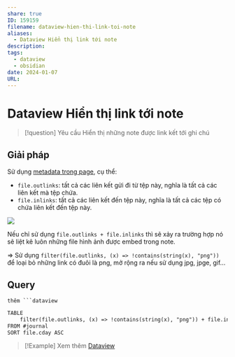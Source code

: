 ```yaml
---
share: true
ID: 159159
filename: dataview-hien-thi-link-toi-note
aliases:
  - Dataview Hiển thị link tới note
description: 
tags:
  - dataview
  - obsidian
date: 2024-01-07
URL: 
---
```


# Dataview Hiển thị link tới note

> [!question] Yêu cầu
> Hiển thị những note được link kết tới ghi chú

## Giải pháp

Sử dụng [metadata trong page](https://blacksmithgu.github.io/obsidian-dataview/annotation/metadata-pages/#implicit-fields), cụ thể:

- `file.outlinks`: tất cả các liên kết gửi đi từ tệp này, nghĩa là tất cả các liên kết mà tệp chứa.
- `file.inlinks`: tất cả các liên kết đến tệp này, nghĩa là tất cả các tệp có chứa liên kết đến tệp này.

![](https://i.imgur.com/d4U3t3d.png)


Nếu chỉ sử dụng `file.outlinks + file.inlinks` thì sẽ xảy ra trường hợp nó sẽ liệt kê luôn những file hình ảnh được embed trong note.

=> Sử dụng `filter(file.outlinks, (x) => !contains(string(x), "png"))` để loại bỏ những link có đuôi là png, mở rộng ra nếu sử dụng jpg, jpge, gif...

## Query
`thêm ```dataview`

```md
TABLE
	filter(file.outlinks, (x) => !contains(string(x), "png")) + file.inlinks as "Links"
FROM #journal
SORT file.cday ASC
```


> [!Example] Xem thêm
> [Dataview](./dataview.md)
